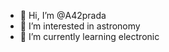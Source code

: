 - 👋 Hi, I’m @A42prada
- 👀 I’m interested in astronomy
- 🌱 I’m currently learning electronic

<!---
A42prada/A42prada is a ✨ special ✨ repository because its `README.md` (this file) appears on your GitHub profile.
You can click the Preview link to take a look at your changes.
--->
